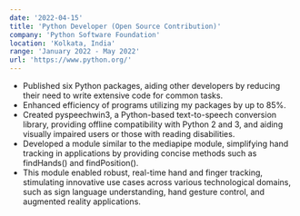 ```yaml
---
date: '2022-04-15'
title: 'Python Developer (Open Source Contribution)'
company: 'Python Software Foundation'
location: 'Kolkata, India'
range: 'January 2022 - May 2022'
url: 'https://www.python.org/'
---
```


- Published six Python packages, aiding other developers by reducing their need to write extensive code for common tasks.
- Enhanced efficiency of programs utilizing my packages by up to 85%.
- Created pyspeechwin3, a Python-based text-to-speech conversion library, providing offline compatibility with Python 2 and 3, and aiding visually impaired users or those with reading disabilities.
- Developed a module similar to the mediapipe module, simplifying hand tracking in applications by providing concise methods such as findHands() and findPosition().
- This module enabled robust, real-time hand and finger tracking, stimulating innovative use cases across various technological domains, such as sign language understanding, hand gesture control, and augmented reality applications.
